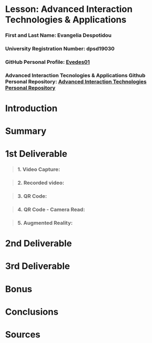 # Lesson: Advanced Interaction Technologies & Applications

### First and Last Name: Evangelia Despotidou
### University Registration Number: dpsd19030
### GitHub Personal Profile: [Evedes01](https://github.com/Evedes01)
### Advanced Interaction Tecnologies & Applications Github Personal Repository: [Advanced Interaction Technologies Personal Repository](https://github.com/Evedes01/Advanced-Interaction-Tecnologies-Applications-Individual-Assignment)

# Introduction

# Summary


# 1st Deliverable
>###  1. Video Capture: 

>###  2. Recorded video: 

>###  3. QR Code:  

>###  4. QR Code - Camera Read: 

>###  5. Augmented Reality:  

# 2nd Deliverable


# 3rd Deliverable 


# Bonus 


# Conclusions


# Sources
